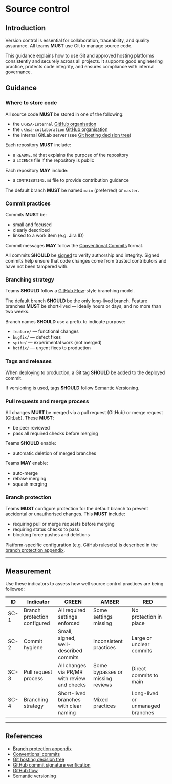 # Source control

## Introduction

Version control is essential for collaboration, traceability, and quality assurance. All teams **MUST** use Git to manage source code.

This guidance explains how to use Git and approved hosting platforms consistently and securely across all projects. It supports good engineering practice, protects code integrity, and ensures compliance with internal governance.

## Guidance

### Where to store code

All source code **MUST** be stored in one of the following:

- the `UKHSA-Internal` [GitHub organisation][1]
- the `ukhsa-collaboration` [GitHub organisation][2]
- the internal GitLab server (see [Git hosting decision tree][3])

Each repository **MUST** include:

- a `README.md` that explains the purpose of the repository
- a `LICENCE` file if the repository is public

Each repository **MAY** include:

- a `CONTRIBUTING.md` file to provide contribution guidance

The default branch **MUST** be named `main` (preferred) or `master`.

### Commit practices

Commits **MUST** be:

- small and focused
- clearly described
- linked to a work item (e.g. Jira ID)

Commit messages **MAY** follow the [Conventional Commits][4] format.

All commits **SHOULD** be [signed][5] to verify authorship and integrity. Signed commits help ensure that code changes come from trusted contributors and have not been tampered with.

### Branching strategy

Teams **SHOULD** follow a [GitHub Flow][8]-style branching model.

The default branch **SHOULD** be the only long-lived branch. Feature branches **MUST** be short-lived — ideally hours or days, and no more than two weeks.

Branch names **SHOULD** use a prefix to indicate purpose:

- `feature/` — functional changes
- `bugfix/` — defect fixes
- `spike/` — experimental work (not merged)
- `hotfix/` — urgent fixes to production

### Tags and releases

When deploying to production, a Git tag **SHOULD** be added to the deployed commit.

If versioning is used, tags **SHOULD** follow [Semantic Versioning][6].

### Pull requests and merge process

All changes **MUST** be merged via a pull request (GitHub) or merge request (GitLab). These **MUST**:

- be peer reviewed
- pass all required checks before merging

Teams **SHOULD** enable:

- automatic deletion of merged branches

Teams **MAY** enable:

- auto-merge
- rebase merging
- squash merging

### Branch protection

Teams **MUST** configure protection for the default branch to prevent accidental or unauthorised changes. This **MUST** include:

- requiring pull or merge requests before merging
- requiring status checks to pass
- blocking force pushes and deletions

Platform-specific configuration (e.g. GitHub rulesets) is described in the [branch protection appendix][7].

---

## Measurement

Use these indicators to assess how well source control practices are being followed:

| ID   | Indicator                    | GREEN                                        | AMBER                            | RED                              |
| ---- | ---------------------------- | -------------------------------------------- | -------------------------------- | -------------------------------- |
| SC-1 | Branch protection configured | All required settings enforced               | Some settings missing            | No protection in place           |
| SC-2 | Commit hygiene               | Small, signed, well-described commits        | Inconsistent practices           | Large or unclear commits         |
| SC-3 | Pull request process         | All changes via PR/MR with review and checks | Some bypasses or missing reviews | Direct commits to main           |
| SC-4 | Branching strategy           | Short-lived branches with clear naming       | Mixed practices                  | Long-lived or unmanaged branches |

---

## References

- [Branch protection appendix][7]
- [Conventional commits][4]
- [Git hosting decision tree][3]
- [GitHub commit signature verification][5]
- [GitHub flow][8]
- [Semantic versioning][6]

[1]: https://github.com/UKHSA-Internal
[2]: https://github.com/ukhsa-collaboration
[3]: https://ukhsa.atlassian.net/wiki/spaces/IDT/pages/164926907/UKHSA+Git+Hosting+-+Policy+Documentation#UKHSAGitHosting-PolicyDocumentation-GitHostingDecisionTree
[4]: https://www.conventionalcommits.org
[5]: https://docs.github.com/en/authentication/managing-commit-signature-verification/signing-commits
[6]: https://semver.org
[7]: ../dev-standards/appendix/branch-protection-rules.md
[8]: https://docs.github.com/en/get-started/using-github/github-flow
